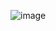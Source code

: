 ![image](https://user-images.githubusercontent.com/77530565/160276789-99b6a79c-ee1b-4917-8ad9-b66e3208db19.png)
